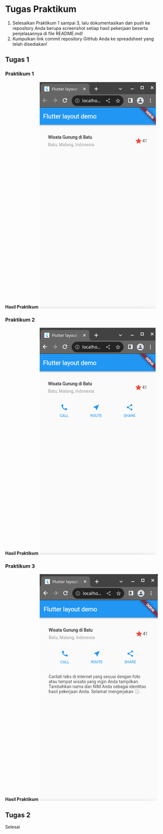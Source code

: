 # Tugas Praktikum

1. Selesaikan Praktikum 1 sampai 3, lalu dokumentasikan dan push ke repository Anda berupa screenshot setiap hasil pekerjaan beserta penjelasannya di file README.md!
2. Kumpulkan link commit repository GitHub Anda ke spreadsheet yang telah disediakan!

## Tugas 1

### Praktikum 1

**Hasil Praktikum**
![Alt text](image.png)

### Praktikum 2

**Hasil Praktikum**
![Alt text](image-1.png)

### Praktikum 3

**Hasil Praktikum**
![Alt text](image-2.png)

## Tugas 2

Selesai
